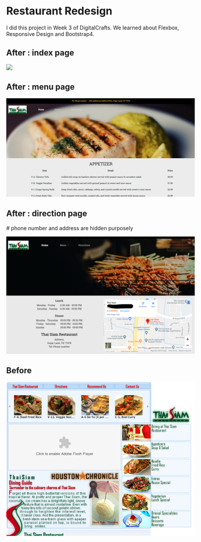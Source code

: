 <h1> Restaurant Redesign</h1>
<p> I did this project in Week 3 of DigitalCrafts. We learned about Flexbox, Responsive Design and Bootstrap4. 

<h2>After : index page</h2>
<img src = 'screenshots/index.png' width="700px">

<h2>After : menu page</h2>
<img src = 'screenshots/menu.png' width="700px">

<h2>After : direction page</h2>
<p># phone number and address are hidden purposely</p>
<img src = 'screenshots/direction.png' width="700px">


<h2>Before</h2>
<img src = 'screenshots/before.png'>
